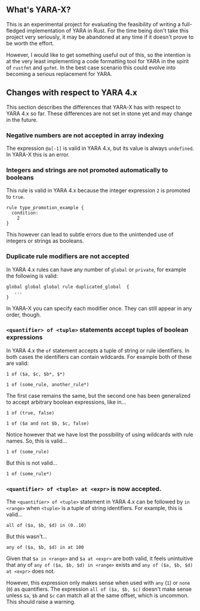## What's YARA-X?

This is an experimental project for evaluating the feasibility of writing a 
full-fledged implementation of YARA in Rust. For the time being don't take this
project very seriously, it may be abandoned at any time if it doesn't prove to
be worth the effort.

However, I would like to get something useful out of this, so the intention is
at the very least implementing a code formatting tool for YARA in the spirit of
`rustfmt` and `gofmt`. In the best case scenario this could evolve into becoming
a serious replacement for YARA.


## Changes with respect to YARA 4.x

This section describes the differences that YARA-X has with respect to YARA 4.x
so far. These differences are not set in stone yet and may change in the future.

### Negative numbers are not accepted in array indexing
  
The expression `@a[-1]` is valid in YARA 4.x, but its value is always
`undefined`. In YARA-X this is an error.

### Integers and strings are not promoted automatically to booleans

This rule is valid in YARA 4.x because the integer expression `2` is promoted
to `true`.

```yara
rule type_promotion_example {
  condition:
    2
}
```

This however can lead to subtle errors due to the unintended use of integers 
or strings as booleans.

### Duplicate rule modifiers are not accepted

In YARA 4.x rules can have any number of `global` or `private`, for example the
following is valid:

```yara
global global global rule duplicated_global  {
   ... 
}
```

In YARA-X you can specify each modifier once. They can still appear in any order,
though.


### `<quantifier> of <tuple>` statements accept tuples of boolean expressions

In YARA 4.x the `of` statement accepts a tuple of string or rule identifiers. 
In both cases the identifiers can contain wildcards. For example both of these 
are valid:

```yara
1 of ($a, $c, $b*, $*)
```

```yara
1 of (some_rule, another_rule*)
```

The first case remains the same, but the second one has been generalized to
accept arbitrary boolean expressions, like in...

```yara
1 of (true, false)
```

```yara
1 of ($a and not $b, $c, false)
```

Notice however that we have lost the possibility of using wildcards with rule
names. So, this is valid...

```yara
1 of (some_rule)
```

But this is not valid...

```yara
1 of (some_rule*)
```


### `<quantifier> of <tuple> at <expr>` is now accepted.

The `<quantifier> of <tuple>` statement in YARA 4.x can be followed by 
`in <range>` when `<tuple>` is a tuple of string identifiers. For example, this
is valid...

```yara
all of ($a, $b, $d) in (0..10)
```

But this wasn't...

```yara
any of ($a, $b, $d) in at 100
```

Given that `$a in <range>` and `$a at <expr>` are both valid, it feels
unintuitive that any of `any of ($a, $b, $d) in <range>` exists and 
`any of ($a, $b, $d) at <expr>` does not.

However, this expression only makes sense when used with `any` (`1`) or `none` 
(`0`) as quantifiers. The expression `all of ($a, $b, $c)` doesn't make sense 
unless `$a`, `$b` and `$c` can match all at the same offset, which is uncommon.
This should raise a warning.